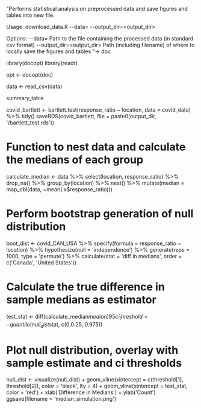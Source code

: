 "Performs statistical analysis on preprocessed data and save figures and tables 
into new file.

Usage: download_data.R --data=<data> --output_dir=<output_dir> 
 
Options:
--data=<data>          Path to the file containing the processed data (in standard csv format)
--output_dir=<output_dir>   Path (including filename) of where to locally save the figures and tables
"-> doc

library(docopt)
library(readr)

opt <- docopt(doc)

data <- read_csv(data)

summary_table 

covid_bartlett <- bartlett.test(response_ratio ~ location, data = covid_data) %>% 
      tidy() 
saveRDS(covid_bartlett, file = paste0(output_dir, '/bartlett_test.rds'))

# Function to nest data and calculate the medians of each group 
calculate_median <- data %>% 
    select(location, response_ratio) %>% 
    drop_na() %>% 
    group_by(location) %>% 
    nest() %>% 
    mutate(median = map_dbl(data, ~mean(.x$response_ratio)))
    
# Perform bootstrap generation of null distribution 

boot_dist <- covid_CAN_USA %>% 
  specify(formula = response_ratio ~ location) %>% 
  hypothesize(null = 'independence') %>% 
  generate(reps = 1000, type = 'permute') %>% 
  calculate(stat = 'diff in medians', order = c('Canada', 'United States'))


# Calculate the true difference in sample medians as estimator 
test_stat <- diff(calculate_median$median)
95ci_threshold <- quantile(null_dist$stat, c(0.0.25, 0.975))

# Plot null distribution, overlay with sample estimate and ci thresholds

null_dist <- visualize(null_dist) + 
             geom_vline(xintercept = c(threshold[1], threshold[2]),
             color = 'black',
             lty = 4) + 
     geom_vline(xintercept = test_stat, color = 'red') + 
     xlab('Difference in Medians') + 
     ylab('Count')
ggsave(filename = 'median_simulation.png')


